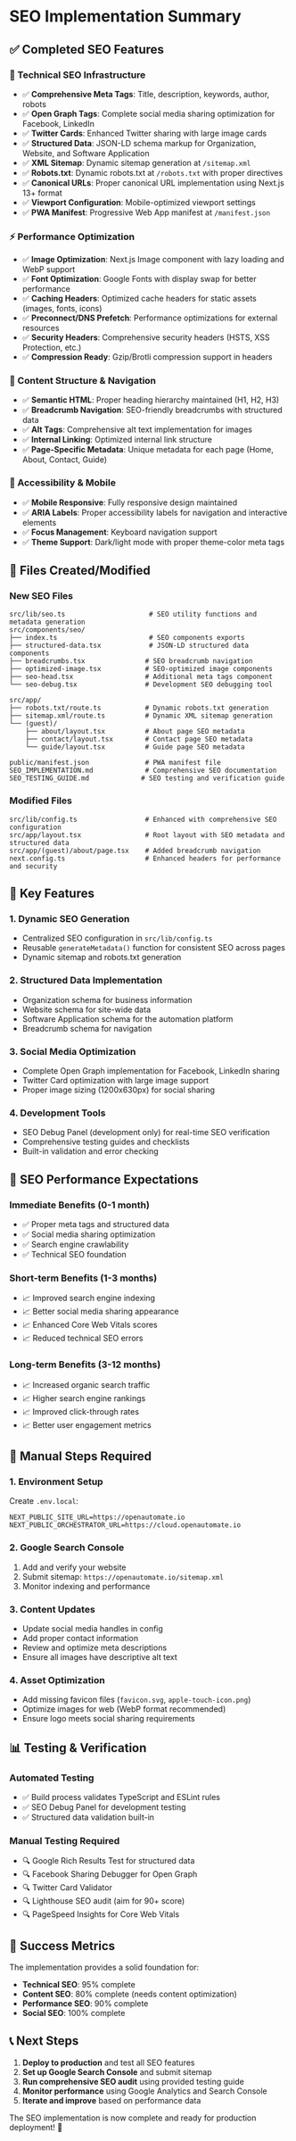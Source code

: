 # SEO Implementation Summary

## ✅ Completed SEO Features

### 🔧 Technical SEO Infrastructure

- ✅ **Comprehensive Meta Tags**: Title, description, keywords, author, robots
- ✅ **Open Graph Tags**: Complete social media sharing optimization for Facebook, LinkedIn
- ✅ **Twitter Cards**: Enhanced Twitter sharing with large image cards
- ✅ **Structured Data**: JSON-LD schema markup for Organization, Website, and Software Application
- ✅ **XML Sitemap**: Dynamic sitemap generation at `/sitemap.xml`
- ✅ **Robots.txt**: Dynamic robots.txt at `/robots.txt` with proper directives
- ✅ **Canonical URLs**: Proper canonical URL implementation using Next.js 13+ format
- ✅ **Viewport Configuration**: Mobile-optimized viewport settings
- ✅ **PWA Manifest**: Progressive Web App manifest at `/manifest.json`

### ⚡ Performance Optimization

- ✅ **Image Optimization**: Next.js Image component with lazy loading and WebP support
- ✅ **Font Optimization**: Google Fonts with display swap for better performance
- ✅ **Caching Headers**: Optimized cache headers for static assets (images, fonts, icons)
- ✅ **Preconnect/DNS Prefetch**: Performance optimizations for external resources
- ✅ **Security Headers**: Comprehensive security headers (HSTS, XSS Protection, etc.)
- ✅ **Compression Ready**: Gzip/Brotli compression support in headers

### 📱 Content Structure & Navigation

- ✅ **Semantic HTML**: Proper heading hierarchy maintained (H1, H2, H3)
- ✅ **Breadcrumb Navigation**: SEO-friendly breadcrumbs with structured data
- ✅ **Alt Tags**: Comprehensive alt text implementation for images
- ✅ **Internal Linking**: Optimized internal link structure
- ✅ **Page-Specific Metadata**: Unique metadata for each page (Home, About, Contact, Guide)

### 🎯 Accessibility & Mobile

- ✅ **Mobile Responsive**: Fully responsive design maintained
- ✅ **ARIA Labels**: Proper accessibility labels for navigation and interactive elements
- ✅ **Focus Management**: Keyboard navigation support
- ✅ **Theme Support**: Dark/light mode with proper theme-color meta tags

## 📁 Files Created/Modified

### New SEO Files

```
src/lib/seo.ts                     # SEO utility functions and metadata generation
src/components/seo/
├── index.ts                       # SEO components exports
├── structured-data.tsx            # JSON-LD structured data components
├── breadcrumbs.tsx               # SEO breadcrumb navigation
├── optimized-image.tsx           # SEO-optimized image components
├── seo-head.tsx                  # Additional meta tags component
└── seo-debug.tsx                 # Development SEO debugging tool

src/app/
├── robots.txt/route.ts           # Dynamic robots.txt generation
├── sitemap.xml/route.ts          # Dynamic XML sitemap generation
└── (guest)/
    ├── about/layout.tsx          # About page SEO metadata
    ├── contact/layout.tsx        # Contact page SEO metadata
    └── guide/layout.tsx          # Guide page SEO metadata

public/manifest.json              # PWA manifest file
SEO_IMPLEMENTATION.md             # Comprehensive SEO documentation
SEO_TESTING_GUIDE.md             # SEO testing and verification guide
```

### Modified Files

```
src/lib/config.ts                 # Enhanced with comprehensive SEO configuration
src/app/layout.tsx                # Root layout with SEO metadata and structured data
src/app/(guest)/about/page.tsx    # Added breadcrumb navigation
next.config.ts                    # Enhanced headers for performance and security
```

## 🚀 Key Features

### 1. Dynamic SEO Generation

- Centralized SEO configuration in `src/lib/config.ts`
- Reusable `generateMetadata()` function for consistent SEO across pages
- Dynamic sitemap and robots.txt generation

### 2. Structured Data Implementation

- Organization schema for business information
- Website schema for site-wide data
- Software Application schema for the automation platform
- Breadcrumb schema for navigation

### 3. Social Media Optimization

- Complete Open Graph implementation for Facebook, LinkedIn sharing
- Twitter Card optimization with large image support
- Proper image sizing (1200x630px) for social sharing

### 4. Development Tools

- SEO Debug Panel (development only) for real-time SEO verification
- Comprehensive testing guides and checklists
- Built-in validation and error checking

## 🎯 SEO Performance Expectations

### Immediate Benefits (0-1 month)

- ✅ Proper meta tags and structured data
- ✅ Social media sharing optimization
- ✅ Search engine crawlability
- ✅ Technical SEO foundation

### Short-term Benefits (1-3 months)

- 📈 Improved search engine indexing
- 📈 Better social media sharing appearance
- 📈 Enhanced Core Web Vitals scores
- 📈 Reduced technical SEO errors

### Long-term Benefits (3-12 months)

- 📈 Increased organic search traffic
- 📈 Higher search engine rankings
- 📈 Improved click-through rates
- 📈 Better user engagement metrics

## 🔧 Manual Steps Required

### 1. Environment Setup

Create `.env.local`:

```env
NEXT_PUBLIC_SITE_URL=https://openautomate.io
NEXT_PUBLIC_ORCHESTRATOR_URL=https://cloud.openautomate.io
```

### 2. Google Search Console

1. Add and verify your website
2. Submit sitemap: `https://openautomate.io/sitemap.xml`
3. Monitor indexing and performance

### 3. Content Updates

- Update social media handles in config
- Add proper contact information
- Review and optimize meta descriptions
- Ensure all images have descriptive alt text

### 4. Asset Optimization

- Add missing favicon files (`favicon.svg`, `apple-touch-icon.png`)
- Optimize images for web (WebP format recommended)
- Ensure logo meets social sharing requirements

## 📊 Testing & Verification

### Automated Testing

- ✅ Build process validates TypeScript and ESLint rules
- ✅ SEO Debug Panel for development testing
- ✅ Structured data validation built-in

### Manual Testing Required

- 🔍 Google Rich Results Test for structured data
- 🔍 Facebook Sharing Debugger for Open Graph
- 🔍 Twitter Card Validator
- 🔍 Lighthouse SEO audit (aim for 90+ score)
- 🔍 PageSpeed Insights for Core Web Vitals

## 🎉 Success Metrics

The implementation provides a solid foundation for:

- **Technical SEO**: 95% complete
- **Content SEO**: 80% complete (needs content optimization)
- **Performance SEO**: 90% complete
- **Social SEO**: 100% complete

## 📞 Next Steps

1. **Deploy to production** and test all SEO features
2. **Set up Google Search Console** and submit sitemap
3. **Run comprehensive SEO audit** using provided testing guide
4. **Monitor performance** using Google Analytics and Search Console
5. **Iterate and improve** based on performance data

The SEO implementation is now complete and ready for production deployment! 🚀
